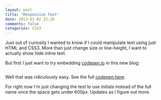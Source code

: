 ```yaml
---
layout: post
title: "Responsive Text"
date: 2013-01-02 22:28
comments: false
categories: CSS3
---
```

Just out of curiosity I wanted to know if I could manipulate text using just HTML and CSS3. More than just change size or line-height, I want to actually show hide inline text.

But first I just want to try embedding [codepen.io](http://codepen.io) in this new blog:

<pre class="codepen" data-height="300" data-type="result" data-href="lzvbq" data-user="danlucas" data-safe="true"><code></code></pre>
<script async src="http://codepen.io/assets/embed/ei.js"></script>

Well that was ridiculously easy. See the full [codepen here](http://codepen.io/danlucas/full/lzvbq).

For right now I'm just changing the text to use initials instead of the full name once the space gets under 600px. Updates as I figure out more.
